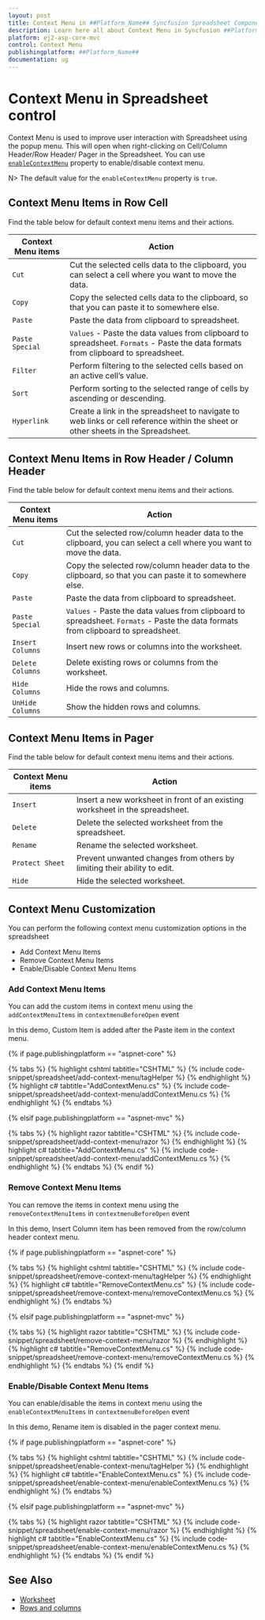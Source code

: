 ```yaml
---
layout: post
title: Context Menu in ##Platform_Name## Syncfusion Spreadsheet Component
description: Learn here all about Context Menu in Syncfusion ##Platform_Name## Spreadsheet component of Syncfusion Essential JS 2 and more.
platform: ej2-asp-core-mvc
control: Context Menu
publishingplatform: ##Platform_Name##
documentation: ug
---
```



# Context Menu in Spreadsheet control

Context Menu is used to improve user interaction with Spreadsheet using the popup menu. This will open when right-clicking on Cell/Column Header/Row Header/ Pager in the Spreadsheet. You can use [`enableContextMenu`](https://help.syncfusion.com/cr/aspnetcore-js2/Syncfusion.EJ2.Spreadsheet.Spreadsheet.html#Syncfusion_EJ2_Spreadsheet_Spreadsheet_EnableContextMenu) property to enable/disable context menu.

N> The default value for the `enableContextMenu` property is `true`.

## Context Menu Items in Row Cell

Find the table below for default context menu items and their actions.

| Context Menu items | Action |
|-------|---------|
| `Cut` | Cut the selected cells data to the clipboard, you can select a cell where you want to move the data. |
| `Copy` | Copy the selected cells data to the clipboard, so that you can paste it to somewhere else. |
| `Paste` | Paste the data from clipboard to spreadsheet. |
| `Paste Special` | `Values` - Paste the data values from clipboard to spreadsheet.  `Formats` - Paste the data formats from clipboard to spreadsheet. |
| `Filter` | Perform filtering to the selected cells based on an active cell’s value. |
| `Sort` | Perform sorting to the selected range of cells by ascending or descending. |
| `Hyperlink` | Create a link in the spreadsheet to navigate to web links or cell reference within the sheet or other sheets in the Spreadsheet. |

## Context Menu Items in Row Header / Column Header

Find the table below for default context menu items and their actions.

| Context Menu items | Action |
|-------|---------|
| `Cut` | Cut the selected row/column header data to the clipboard, you can select a cell where you want to move the data. |
| `Copy`| Copy the selected row/column header data to the clipboard, so that you can paste it to somewhere else. |
| `Paste` | Paste the data from clipboard to spreadsheet. |
| `Paste Special` | `Values` - Paste the data values from clipboard to spreadsheet. `Formats` - Paste the data formats from clipboard to spreadsheet. |
| `Insert Columns` | Insert new rows or columns into the worksheet. |
| `Delete Columns` | Delete existing rows or columns from the worksheet. |
| `Hide Columns` | Hide the rows and columns. |
| `UnHide Columns` | Show the hidden rows and columns. |

## Context Menu Items in Pager

Find the table below for default context menu items and their actions.

| Context Menu items | Action |
|-------|---------|
| `Insert` | Insert a new worksheet in front of an existing worksheet in the spreadsheet. |
| `Delete` | Delete the selected worksheet from the spreadsheet. |
| `Rename` | Rename the selected worksheet. |
| `Protect Sheet` | Prevent unwanted changes from others by limiting their ability to edit. |
| `Hide` |Hide the selected worksheet. |

## Context Menu Customization

You can perform the following context menu customization options in the spreadsheet

* Add Context Menu Items
* Remove Context Menu Items
* Enable/Disable Context Menu Items

### Add Context Menu Items

You can add the custom items in context menu using the `addContextMenuItems` in `contextmenuBeforeOpen` event

In this demo, Custom Item is added after the Paste item in the context menu.

{% if page.publishingplatform == "aspnet-core" %}

{% tabs %}
{% highlight cshtml tabtitle="CSHTML" %}
{% include code-snippet/spreadsheet/add-context-menu/tagHelper %}
{% endhighlight %}
{% highlight c# tabtitle="AddContextMenu.cs" %}
{% include code-snippet/spreadsheet/add-context-menu/addContextMenu.cs %}
{% endhighlight %}
{% endtabs %}

{% elsif page.publishingplatform == "aspnet-mvc" %}

{% tabs %}
{% highlight razor tabtitle="CSHTML" %}
{% include code-snippet/spreadsheet/add-context-menu/razor %}
{% endhighlight %}
{% highlight c# tabtitle="AddContextMenu.cs" %}
{% include code-snippet/spreadsheet/add-context-menu/addContextMenu.cs %}
{% endhighlight %}
{% endtabs %}
{% endif %}



### Remove Context Menu Items

You can remove the items in context menu using the `removeContextMenuItems` in `contextmenuBeforeOpen` event

In this demo, Insert Column item has been removed from the row/column header context menu.

{% if page.publishingplatform == "aspnet-core" %}

{% tabs %}
{% highlight cshtml tabtitle="CSHTML" %}
{% include code-snippet/spreadsheet/remove-context-menu/tagHelper %}
{% endhighlight %}
{% highlight c# tabtitle="RemoveContextMenu.cs" %}
{% include code-snippet/spreadsheet/remove-context-menu/removeContextMenu.cs %}
{% endhighlight %}
{% endtabs %}

{% elsif page.publishingplatform == "aspnet-mvc" %}

{% tabs %}
{% highlight razor tabtitle="CSHTML" %}
{% include code-snippet/spreadsheet/remove-context-menu/razor %}
{% endhighlight %}
{% highlight c# tabtitle="RemoveContextMenu.cs" %}
{% include code-snippet/spreadsheet/remove-context-menu/removeContextMenu.cs %}
{% endhighlight %}
{% endtabs %}
{% endif %}



### Enable/Disable Context Menu Items

You can enable/disable the items in context menu using the `enableContextMenuItems` in `contextmenuBeforeOpen` event

In this demo, Rename item is disabled in the pager context menu.

{% if page.publishingplatform == "aspnet-core" %}

{% tabs %}
{% highlight cshtml tabtitle="CSHTML" %}
{% include code-snippet/spreadsheet/enable-context-menu/tagHelper %}
{% endhighlight %}
{% highlight c# tabtitle="EnableContextMenu.cs" %}
{% include code-snippet/spreadsheet/enable-context-menu/enableContextMenu.cs %}
{% endhighlight %}
{% endtabs %}

{% elsif page.publishingplatform == "aspnet-mvc" %}

{% tabs %}
{% highlight razor tabtitle="CSHTML" %}
{% include code-snippet/spreadsheet/enable-context-menu/razor %}
{% endhighlight %}
{% highlight c# tabtitle="EnableContextMenu.cs" %}
{% include code-snippet/spreadsheet/enable-context-menu/enableContextMenu.cs %}
{% endhighlight %}
{% endtabs %}
{% endif %}



## See Also

* [Worksheet](./worksheet)
* [Rows and columns](./rows-and-columns)
